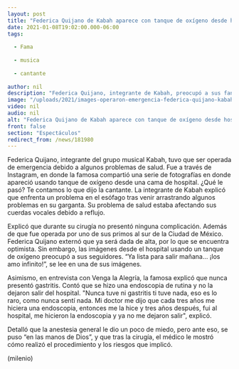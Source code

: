 ```yaml
---
layout: post
title: "Federica Quijano de Kabah aparece con tanque de oxígeno desde hospital; la operaron de emergencia"
date: 2021-01-08T19:02:00.000-06:00
tags:
  
  - Fama
  
  - musica
  
  - cantante
  
author: nil
description: "Federica Quijano, integrante de Kabah, preocupó a sus fans al compartir imágenes desde el hospital con tanque de oxígeno; la operaron de emergencia. "
image: "/uploads/2021/images-operaron-emergencia-federica-quijano-kabah.jpg"
video: nil
audio: nil
alt: "Federica Quijano de Kabah aparece con tanque de oxígeno desde hospital; la operaron de emergencia"
front: false
section: "Espectáculos"
redirect_from: /news/181980
---
```


Federica Quijano, integrante del grupo musical Kabah, tuvo que ser operada de emergencia debido a algunos problemas de salud. Fue a través de Instagram, en donde la famosa compartió una serie de fotografías en donde apareció usando tanque de oxígeno desde una cama de hospital. ¿Qué le pasó? Te contamos lo que dijo la cantante. La integrante de Kabah explicó que enfrenta un problema en el esófago tras venir arrastrando algunos problemas en su garganta. Su problema de salud estaba afectando sus cuerdas vocales debido a reflujo. 

Explicó que durante su cirugía no presentó ninguna complicación. Además de que fue operada por uno de sus primos al sur de la Ciudad de México. Federica Quijano externó que ya será dada de alta, por lo que se encuentra optimista. Sin embargo, las imágenes desde el hospital usando un tanque de oxígeno preocupó a sus seguidores. “Ya lista para salir mañana... ¡los amo infinito!”, se lee en una de sus imágenes. 

​Asimismo, en entrevista con Venga la Alegría, la famosa explicó que nunca presentó gastritis. Contó que se hizo una endoscopia de rutina y no la dejaron salir del hospital.  "Nunca tuve ni gastritis ti tuve nada, eso es lo raro, como nunca sentí nada. Mi doctor me dijo que cada tres años me hiciera una endoscopia, entonces me la hice y tres años después, fui al hospital, me hicieron la endoscopia y ya no me dejaron salir", explicó.  

Detalló que la anestesia general le dio un poco de miedo, pero ante eso, se puso “en las manos de Dios”, y que tras la cirugía, el médico le mostró cómo realizó el procedimiento y los riesgos que implicó. 

(milenio)